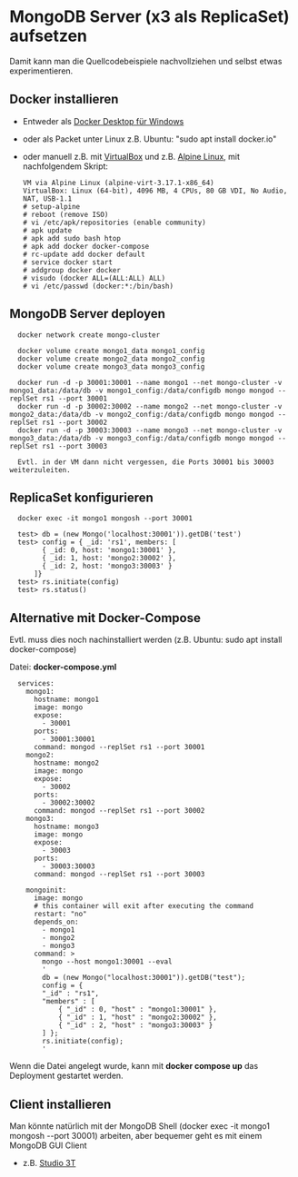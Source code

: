 # MongoDB Server (x3 als ReplicaSet) aufsetzen

Damit kann man die Quellcodebeispiele nachvollziehen und selbst etwas experimentieren.

## Docker installieren
- Entweder als [Docker Desktop für Windows](https://www.docker.com/products/docker-desktop/)
- oder als Packet unter Linux z.B. Ubuntu: "sudo apt install docker.io"
- oder manuell z.B. mit [VirtualBox](https://www.virtualbox.org/) und z.B. [Alpine Linux](https://www.alpinelinux.org/downloads/), mit nachfolgendem Skript:

      VM via Alpine Linux (alpine-virt-3.17.1-x86_64)
      VirtualBox: Linux (64-bit), 4096 MB, 4 CPUs, 80 GB VDI, No Audio, NAT, USB-1.1
      # setup-alpine
      # reboot (remove ISO)
      # vi /etc/apk/repositories (enable community)
      # apk update
      # apk add sudo bash htop
      # apk add docker docker-compose
      # rc-update add docker default
      # service docker start
      # addgroup docker docker
      # visudo (docker ALL=(ALL:ALL) ALL)
      # vi /etc/passwd (docker:*:/bin/bash)


## MongoDB Server deployen

      docker network create mongo-cluster
      
      docker volume create mongo1_data mongo1_config
      docker volume create mongo2_data mongo2_config
      docker volume create mongo3_data mongo3_config
      
      docker run -d -p 30001:30001 --name mongo1 --net mongo-cluster -v mongo1_data:/data/db -v mongo1_config:/data/configdb mongo mongod --replSet rs1 --port 30001
      docker run -d -p 30002:30002 --name mongo2 --net mongo-cluster -v mongo2_data:/data/db -v mongo2_config:/data/configdb mongo mongod --replSet rs1 --port 30002
      docker run -d -p 30003:30003 --name mongo3 --net mongo-cluster -v mongo3_data:/data/db -v mongo3_config:/data/configdb mongo mongod --replSet rs1 --port 30003
      
      Evtl. in der VM dann nicht vergessen, die Ports 30001 bis 30003 weiterzuleiten.


## ReplicaSet konfigurieren

      docker exec -it mongo1 mongosh --port 30001

      test> db = (new Mongo('localhost:30001')).getDB('test')
      test> config = { _id: 'rs1', members: [
            { _id: 0, host: 'mongo1:30001' },
            { _id: 1, host: 'mongo2:30002' },
            { _id: 2, host: 'mongo3:30003' }
          ]}
      test> rs.initiate(config)
      test> rs.status()
      
## Alternative mit Docker-Compose

Evtl. muss dies noch nachinstalliert werden (z.B. Ubuntu: sudo apt install docker-compose)

Datei: **docker-compose.yml**

      services:
        mongo1:
          hostname: mongo1
          image: mongo
          expose:
            - 30001
          ports:
            - 30001:30001
          command: mongod --replSet rs1 --port 30001
        mongo2:
          hostname: mongo2
          image: mongo
          expose:
            - 30002
          ports:
            - 30002:30002
          command: mongod --replSet rs1 --port 30002
        mongo3:
          hostname: mongo3
          image: mongo
          expose:
            - 30003
          ports:
            - 30003:30003
          command: mongod --replSet rs1 --port 30003

        mongoinit:
          image: mongo
          # this container will exit after executing the command
          restart: "no"
          depends_on:
            - mongo1
            - mongo2
            - mongo3
          command: >
            mongo --host mongo1:30001 --eval 
            '
            db = (new Mongo("localhost:30001")).getDB("test");
            config = {
            "_id" : "rs1",
            "members" : [
                { "_id" : 0, "host" : "mongo1:30001" },
                { "_id" : 1, "host" : "mongo2:30002" },
                { "_id" : 2, "host" : "mongo3:30003" }
            ] };
            rs.initiate(config);
            '      

Wenn die Datei angelegt wurde, kann mit **docker compose up** das Deployment gestartet werden.


## Client installieren

Man könnte natürlich mit der MongoDB Shell (docker exec -it mongo1 mongosh --port 30001) arbeiten, aber bequemer geht es mit einem MongoDB GUI Client

- z.B. [Studio 3T](https://studio3t.com/)
